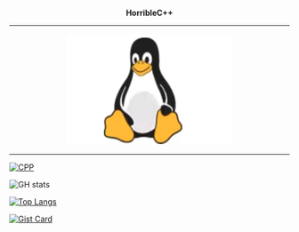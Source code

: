<p align="center"><strong>HorribleC++</strong></p>
<!-- Blank line before and after horizontal rule -->

---
<p align="center">
  <img src="assets/images/some-kind-of-bird.png" width="300" height="200" alt="a bird">
</p>

---

[![CPP](https://img.shields.io/badge/C%2B%2B-00599C?style=flat&logo=c%2B%2B&logoColor=white)]()

![GH stats](https://github-readme-stats.vercel.app/api?username=horriblecpp&show_icons=true&theme=merko)

[![Top Langs](https://github-readme-stats.vercel.app/api/top-langs/?username=horriblecpp)](https://github.com/horriblecpp/github-readme-stats)

[![Gist Card](https://github-readme-stats.vercel.app/api/gist?id=fd4d20430c28aaf1bba5722d7cade822)](https://gist.github.com/horriblecpp/fd4d20430c28aaf1bba5722d7cade822)


